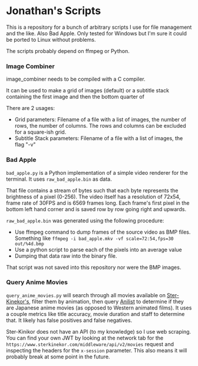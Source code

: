 # Jonathan's Scripts

This is a repository for a bunch of arbitrary scripts I use for file management and the like. Also Bad Apple. Only tested for Windows but I'm sure it could be ported to Linux without problems.

The scripts probably depend on ffmpeg or Python.

### Image Combiner

image_combiner needs to be compiled with a C compiler.

It can be used to make a grid of images (default) or a subtitle stack containing the first image and then the bottom quarter of 

There are 2 usages:
* Grid parameters: Filename of a file with a list of images, the number of rows, the number of columns. The rows and columns can be excluded for a square-ish grid.
* Subtitle Stack parameters: Filename of a file with a list of images, the flag "-v"

### Bad Apple

`bad_apple.py` is a Python implementation of a simple video renderer for the terminal. It uses `raw_bad_apple.bin` as data. 

That file contains a stream of bytes such that each byte represents the brightness of a pixel (0-256). The video itself has a resolution of 72x54, frame rate of 30FPS and is 6569 frames long. Each frame's first pixel in the bottom left hand corner and is saved row by row going right and upwards. 

`raw_bad_apple.bin` was generated using the following procedure:
* Use ffmpeg command to dump frames of the source video as BMP files. Something like `ffmpeg -i bad_apple.mkv -vf scale=72:54,fps=30 out/%4d.bmp`
* Use a python script to parse each of the pixels into an average value
* Dumping that data raw into the binary file.

That script was not saved into this repository nor were the BMP images.

### Query Anime Movies

`query_anime_movies.py` will search through all movies available on [Ster-Kinekor's](https://www.sterkinekor.com/), filter them by animation, then query [Anilist](https://anilist.co/) to determine if they are Japanese anime movies (as opposed to Western animated films). It uses a couple metrics like title accuracy, movie duration and staff to determine that. It likely has false positives and false negatives. 

Ster-Kinikor does not have an API (to my knowledge) so I use web scraping. You can find your own JWT by looking at the network tab for the `https://www.sterkinekor.com/middleware/api/v2/movies` request and inspecting the headers for the `x-session` parameter. This also means it will probably break at some point in the future.